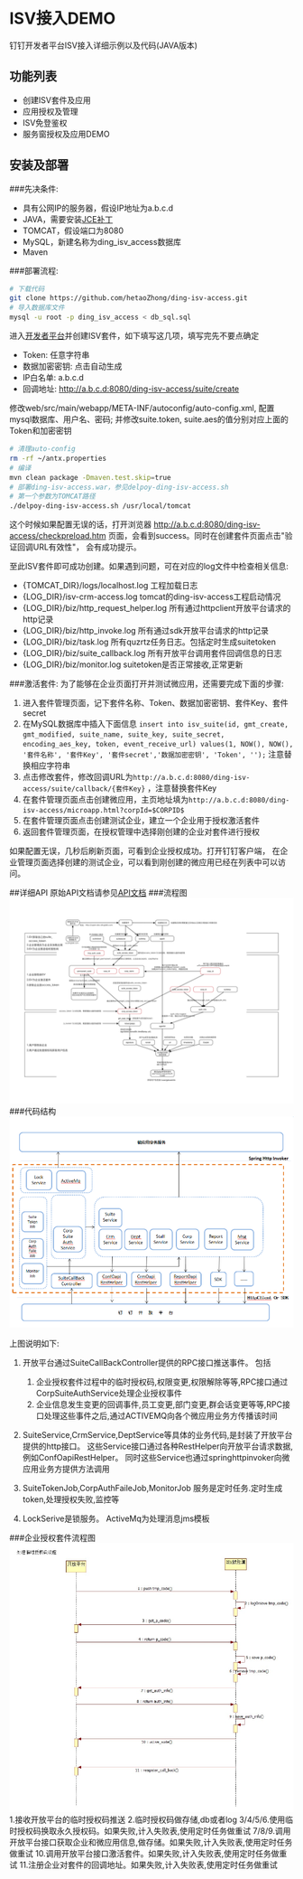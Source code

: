 ISV接入DEMO
======================

钉钉开发者平台ISV接入详细示例以及代码(JAVA版本)

## 功能列表
- 创建ISV套件及应用
- 应用授权及管理
- ISV免登鉴权
- 服务窗授权及应用DEMO

## 安装及部署

###先决条件:

- 具有公网IP的服务器，假设IP地址为a.b.c.d
- JAVA，需要安装[JCE补丁](https://stackoverflow.com/questions/6481627/java-security-illegal-key-size-or-default-parameters#answers)
- TOMCAT，假设端口为8080
- MySQL，新建名称为ding_isv_access数据库
- Maven

###部署流程:
```sh
# 下载代码
git clone https://github.com/hetaoZhong/ding-isv-access.git
# 导入数据库文件
mysql -u root -p ding_isv_access < db_sql.sql
```

进入[开发者平台](http://open-dev.dingtalk.com)并创建ISV套件，如下填写这几项，填写完先不要点确定
- Token: 任意字符串
- 数据加密密钥: 点击自动生成
- IP白名单: a.b.c.d
- 回调地址: http://a.b.c.d:8080/ding-isv-access/suite/create

修改web/src/main/webapp/META-INF/autoconfig/auto-config.xml, 配置mysql数据库、用户名、密码;
并修改suite.token, suite.aes的值分别对应上面的Token和加密密钥

```sh
# 清理auto-config
rm -rf ~/antx.properties
# 编译
mvn clean package -Dmaven.test.skip=true
# 部署ding-isv-access.war，参见delpoy-ding-isv-access.sh
# 第一个参数为TOMCAT路径
./delpoy-ding-isv-access.sh /usr/local/tomcat
```
这个时候如果配置无误的话，打开浏览器
http://a.b.c.d:8080/ding-isv-access/checkpreload.htm
页面，会看到success。同时在创建套件页面点击"验证回调URL有效性"，
会有成功提示。

至此ISV套件即可成功创建。如果遇到问题，可在对应的log文件中检查相关信息:
- {TOMCAT_DIR}/logs/localhost.log 工程加载日志
- {LOG_DIR}/isv-crm-access.log tomcat的ding-isv-access工程启动情况
- {LOG_DIR}/biz/http_request_helper.log 所有通过httpclient开放平台请求的http记录
- {LOG_DIR}/biz/http_invoke.log 所有通过sdk开放平台请求的http记录
- {LOG_DIR}/biz/task.log 所有quzrtz任务日志。包括定时生成suitetoken
- {LOG_DIR}/biz/suite_callback.log 所有开放平台调用套件回调信息的日志
- {LOG_DIR}/biz/monitor.log suitetoken是否正常接收,正常更新

###激活套件:
为了能够在企业页面打开并测试微应用，还需要完成下面的步骤:
1. 进入套件管理页面，记下套件名称、Token、数据加密密钥、套件Key、套件secret
2. 在MySQL数据库中插入下面信息
`insert into isv_suite(id, gmt_create, gmt_modified, suite_name, suite_key,
suite_secret, encoding_aes_key, token, event_receive_url)
values(1, NOW(), NOW(), '套件名称', '套件Key', '套件secret','数据加密密钥', 'Token', '');`
注意替换相应字符串
3. 点击修改套件，修改回调URL为`http://a.b.c.d:8080/ding-isv-access/suite/callback/{套件Key}`
，注意替换套件Key
4. 在套件管理页面点击创建微应用，主页地址填为`http://a.b.c.d:8080/ding-isv-access/microapp.html?corpId=$CORPID$`
5. 在套件管理页面点击创建测试企业，建立一个企业用于授权激活套件
6. 返回套件管理页面，在授权管理中选择刚创建的企业对套件进行授权

如果配置无误，几秒后刷新页面，可看到企业授权成功。打开钉钉客户端，
在企业管理页面选择创建的测试企业，可以看到刚创建的微应用已经在列表中可以访问。

##详细API
原始API文档请参见[API文档](https://open-doc.dingtalk.com/?spm=a219a.7629140.0.0.t6niFE)
###流程图
![graph](./res/flow.png)
###代码结构
![graph](./res/struct.png)

上图说明如下:

1. 开放平台通过SuiteCallBackController提供的RPC接口推送事件。
      包括
   1) 企业授权套件过程中的临时授权码,权限变更,权限解除等等,RPC接口通过CorpSuiteAuthService处理企业授权事件
   2) 企业信息发生变更的回调事件,员工变更,部门变更,群会话变更等等,RPC接口处理这些事件之后,通过ACTIVEMQ向各个微应用业务方传播该时间

2. SuiteService,CrmService,DeptService等具体的业务代码,是封装了开放平台提供的http接口。
    这些Service接口通过各种RestHelper向开放平台请求数据,例如ConfOapiRestHelper。
     同时这些Service也通过springhttpinvoker向微应用业务方提供方法调用
3. SuiteTokenJob,CorpAuthFaileJob,MonitorJob 服务是定时任务.定时生成token,处理授权失败,监控等

4. LockSerive是锁服务。  ActiveMq为处理消息jms模板

###企业授权套件流程图
![graph](./res/auth.jpg)
1.接收开放平台的临时授权码推送
2.临时授权码做存储,db或者log
3/4/5/6.使用临时授权码换取永久授权码。如果失败,计入失败表,使用定时任务做重试
7/8/9.调用开放平台接口获取企业和微应用信息,做存储。如果失败,计入失败表,使用定时任务做重试
10.调用开放平台接口激活套件。如果失败,计入失败表,使用定时任务做重试
11.注册企业对套件的回调地址。如果失败,计入失败表,使用定时任务做重试